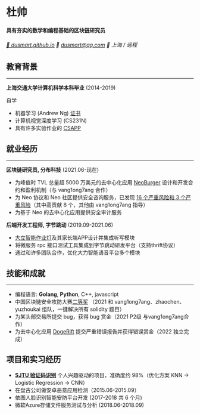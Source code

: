 # 杜帅

#### 具有夯实的数学和编程基础的区块链研究员

###### [📖 dusmart.github.io](https://dusmart.github.io) 📧 dusmart@qq.com 📍 上海 / 远程

## 教育背景

---------
**上海交通大学计算机科学本科毕业** (2014-2019)

自学

- 机器学习 (Andrew Ng) [证书](assets/coursera_certificate.pdf)
- 计算机视觉深度学习 (CS231N)
- 具有许多实验作业的 [CSAPP](http://csapp.cs.cmu.edu/)

## 就业经历

---------
**区块链研究员, 分布科技** (2021.06-现在)

- 为峰值时 TVL 总量超 5000 万美元的去中心化应用 [NeoBurger](https://neoburger.github.io/) 设计和开发合约和盈利机制（与 vang1ong7ang 合作）
- 为 Neo 协议和 Neo 社区提供安全咨询服务，已发现 [16 个严重风险和 3 个严重风险](./neo_security.md)（其中高贡献 8 个，其他由 vang1ong7ang 指导）
- 为基于 Neo 的去中心化应用提供安全审计服务

**后端开发工程师, 字节跳动** (2019.09-2021.06)

- [大立智能作业灯](https://www.dali.com.cn/products)及其家长端APP设计并集成听写模块
- 将微服务 rpc 接口测试工具集成到字节跳动研发平台（支持thrift协议）
- 通过和许多团队合作，优化大力智能语音平台多个模块

## 技能和成就

---------

- 编程语言: **Golang**, **Python**, C++, javascript
- 中国区块链安全攻防大赛[二等奖](https://www.geekmeta.com/article/4137940.html) （2021 和 vang1ong7ang、zhaochen、yuzhoukai 组队，一键解决所有 solidity 题目）
- 为某头部交易所提交 bug，获得 bug 赏金（2021 P2级 与vang1ong7ang合作）
- 为去中心化应用 [DogeRift](https://dogerift.com/) 提交严重错误报告并获得错误赏金（2022 独立完成）

## 项目和实习经历

- **[SJTU 验证码识别](https://dusmart.github.io/2017/03/01/SJTU_captcha/)** 个人兴趣驱动的项目，准确度约 98%（优化方案 KNN -> Logistic Regression -> CNN）
- 在盘古公司做安卓恶意应用检测（2015.06-2015.09）
- 依图人脸识别智能安防平台开发 (2017-2018 共 6 个月)
- 微软Azure存储文件服务测试与分析 (2018.06-2018.09)
